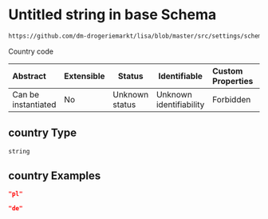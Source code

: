 # Untitled string in base Schema

```txt
https://github.com/dm-drogeriemarkt/lisa/blob/master/src/settings/schema.json#/properties/locations/items/properties/country
```

Country code


| Abstract            | Extensible | Status         | Identifiable            | Custom Properties | Additional Properties | Access Restrictions | Defined In                                                                               |
| :------------------ | ---------- | -------------- | ----------------------- | :---------------- | --------------------- | ------------------- | ---------------------------------------------------------------------------------------- |
| Can be instantiated | No         | Unknown status | Unknown identifiability | Forbidden         | Allowed               | none                | [settings.schema.json\*](../../src/settings/settings.schema.json "open original schema") |

## country Type

`string`

## country Examples

```json
"pl"
```

```json
"de"
```
